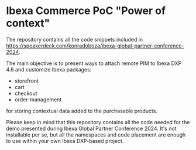 # Ibexa Commerce PoC "Power of context"

The repository contains all the code snippets included in https://speakerdeck.com/konradoboza/ibexa-global-partner-conference-2024.

The main objective is to present ways to attach remote PIM to Ibexa DXP 4.6 and customize Ibexa packages:
- storefront
- cart
- checkout
- order-management

for storing contextual data added to the purchasable products.

Please keep in mind that this repository contains all the code needed for the demo presented during Ibexa Global Partner Conference 2024. It's not installable per se, but all the namespaces and code placement are enough to use within your own Ibexa DXP-based project.
